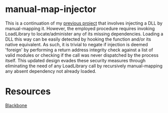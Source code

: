 # manual-map-injector
This is a continuation of my [previous project](https://github.com/thetuh/shellcode-injector) that involves injecting a DLL by manual-mapping it. However, the employed procedure requires invoking LoadLibrary to locate/administer any of its missing dependencies. Loading a DLL this way can be easily detected by hooking the function and/or its native equivalent. As such, it is trivial to negate if injection is deemed 'foreign' by performing a return address integrity check against a list of valid modules or checking if the call was never dispatched by the process itself. This updated design evades these security measures through eliminating the need of any LoadLibrary call by recursively manual-mapping any absent dependency not already loaded.
# Resources
[Blackbone](https://github.com/DarthTon/Blackbone)
